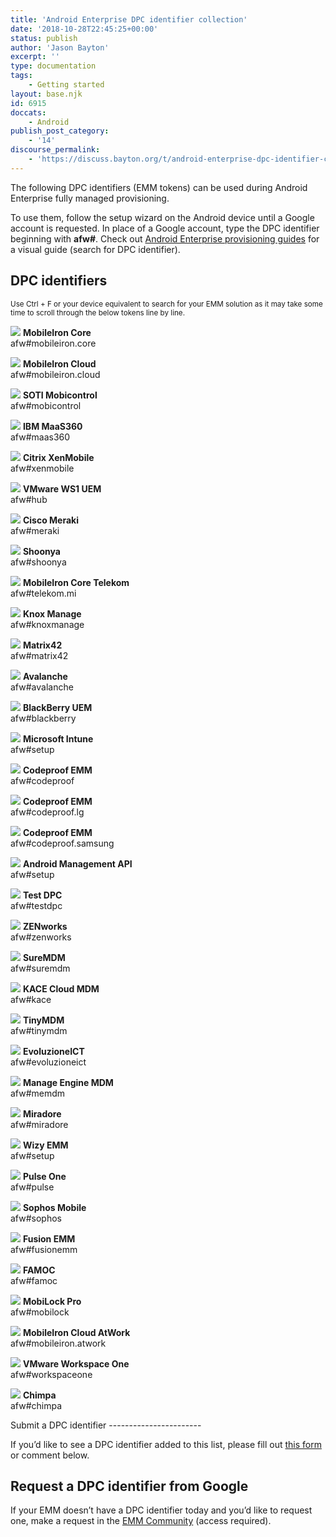 ```yaml
---
title: 'Android Enterprise DPC identifier collection'
date: '2018-10-28T22:45:25+00:00'
status: publish
author: 'Jason Bayton'
excerpt: ''
type: documentation
tags: 
    - Getting started
layout: base.njk
id: 6915
doccats:
    - Android
publish_post_category:
    - '14'
discourse_permalink:
    - 'https://discuss.bayton.org/t/android-enterprise-dpc-identifier-collection/231'
---
```

The following DPC identifiers (EMM tokens) can be used during Android Enterprise fully managed provisioning.

To use them, follow the setup wizard on the Android device until a Google account is requested. In place of a Google account, type the DPC identifier beginning with **afw#**. Check out [Android Enterprise provisioning guides](/docs/enterprise-mobility/android/android-enterprise-provisioning-guides/) for a visual guide (search for DPC identifier).

DPC identifiers
---------------

<small>Use Ctrl + F or your device equivalent to search for your EMM solution as it may take some time to scroll through the below tokens line by line.</small>

<div class="wp-block-columns has-3-columns"><div class="wp-block-column">

![](https://bucket.bayton.uk-lon1.upcloudobjects.com/uploads/2018/10/mobileiron_71819.png) **MobileIron Core**  
afw#mobileiron.core

![](https://bucket.bayton.uk-lon1.upcloudobjects.com/uploads/2018/10/mobileiron_71819.png) **MobileIron Cloud**  
afw#mobileiron.cloud

![](https://bucket.bayton.uk-lon1.upcloudobjects.com/uploads/2018/10/mobico-1.jpg) **SOTI Mobicontrol**   
afw#mobicontrol

![](https://bucket.bayton.uk-lon1.upcloudobjects.com/uploads/2018/10/maas.jpg) **IBM MaaS360**  
afw#maas360

![](https://bucket.bayton.uk-lon1.upcloudobjects.com/uploads/2018/10/xenmob.jpg) **Citrix XenMobile**  
afw#xenmobile

![](https://bucket.bayton.uk-lon1.upcloudobjects.com/uploads/2018/10/ws1uemicon.jpg) **VMware WS1 UEM**  
afw#hub

![](https://bucket.bayton.uk-lon1.upcloudobjects.com/uploads/2018/10/meraki.jpg) **Cisco Meraki**  
afw#meraki

![](https://bucket.bayton.uk-lon1.upcloudobjects.com/uploads/2018/10/shoonyaglow.png) **Shoonya**  
afw#shoonya

![](https://bucket.bayton.uk-lon1.upcloudobjects.com/uploads/2018/10/mobileiron_71819.png) **MobileIron Core Telekom**  
afw#telekom.mi

![](https://bucket.bayton.uk-lon1.upcloudobjects.com/uploads/2019/07/knox.png) **Knox Manage**  
afw#knoxmanage

![](https://bucket.bayton.uk-lon1.upcloudobjects.com/uploads/2020/02/Silverback-Companion-Application-Icon.png) **Matrix42**  
afw#matrix42

![](https://bucket.bayton.uk-lon1.upcloudobjects.com/uploads/2018/10/avalanche.png) **Avalanche**  
afw#avalanche

</div><div class="wp-block-column">

![](https://bucket.bayton.uk-lon1.upcloudobjects.com/uploads/2018/10/bbuem.jpg) **BlackBerry UEM**  
afw#blackberry

![](https://bucket.bayton.uk-lon1.upcloudobjects.com/uploads/2018/10/intune.jpg) **Microsoft Intune**  
afw#setup

![](https://bucket.bayton.uk-lon1.upcloudobjects.com/uploads/2018/10/codeproof.png) **Codeproof EMM**  
afw#codeproof

![](https://bucket.bayton.uk-lon1.upcloudobjects.com/uploads/2018/10/codeproof.png) **Codeproof EMM**  
afw#codeproof.lg

![](https://bucket.bayton.uk-lon1.upcloudobjects.com/uploads/2018/10/codeproof.png) **Codeproof EMM**  
afw#codeproof.samsung

![](https://bucket.bayton.uk-lon1.upcloudobjects.com/uploads/2018/10/goog.png) **Android Management API**  
afw#setup

![](https://bucket.bayton.uk-lon1.upcloudobjects.com/uploads/2018/10/goog.png) **Test DPC**  
afw#testdpc

![](https://bucket.bayton.uk-lon1.upcloudobjects.com/uploads/2018/10/zen.png) **ZENworks**  
afw#zenworks

![](https://bucket.bayton.uk-lon1.upcloudobjects.com/uploads/2018/10/suremdm.png) **SureMDM**  
afw#suremdm

![](https://bucket.bayton.uk-lon1.upcloudobjects.com/uploads/2019/05/kace-orange.png) **KACE Cloud MDM**  
afw#kace

![](https://bucket.bayton.uk-lon1.upcloudobjects.com/uploads/2019/12/icon-android-tinymdm-white64x64.png) **TinyMDM**  
afw#tinymdm

![](https://bucket.bayton.uk-lon1.upcloudobjects.com/uploads/2018/10/evoluzione-e1599084314695.png) **EvoluzioneICT**  
afw#evoluzioneict

</div><div class="wp-block-column">

![](https://bucket.bayton.uk-lon1.upcloudobjects.com/uploads/2018/10/memdm.jpg) **Manage Engine MDM**  
afw#memdm

![](https://bucket.bayton.uk-lon1.upcloudobjects.com/uploads/2018/10/miradore-2-e1540806823873.jpg) **Miradore**  
afw#miradore

![](https://bucket.bayton.uk-lon1.upcloudobjects.com/uploads/2018/10/wizy.jpg) **Wizy EMM**  
afw#setup

![](https://bucket.bayton.uk-lon1.upcloudobjects.com/uploads/2018/10/pulseemm.png) **Pulse One**  
afw#pulse

![](https://bucket.bayton.uk-lon1.upcloudobjects.com/uploads/2018/10/sophos.png) **Sophos Mobile**  
afw#sophos

![](https://bucket.bayton.uk-lon1.upcloudobjects.com/uploads/2018/10/fusionemm.png) **Fusion EMM**  
afw#fusionemm

![](https://bucket.bayton.uk-lon1.upcloudobjects.com/uploads/2018/10/famoc.png) **FAMOC**  
afw#famoc

![](https://bucket.bayton.uk-lon1.upcloudobjects.com/uploads/2018/10/mobilock.png) **MobiLock Pro**  
afw#mobilock

![](https://bucket.bayton.uk-lon1.upcloudobjects.com/uploads/2018/10/mobileiron_71819.png) **MobileIron Cloud AtWork**  
afw#mobileiron.atwork

![](https://bucket.bayton.uk-lon1.upcloudobjects.com/uploads/2018/10/ws1uemicon.jpg) **VMware Workspace One**  
afw#workspaceone

![](https://bucket.bayton.uk-lon1.upcloudobjects.com/uploads/2020/02/Logo-Chimpa-quad.png) **Chimpa**  
afw#chimpa

</div></div>Submit a DPC identifier
-----------------------

If you’d like to see a DPC identifier added to this list, please fill out [this form](https://goo.gl/forms/vfU80cxjWtssDOcy2) or comment below.

Request a DPC identifier from Google
------------------------------------

If your EMM doesn’t have a DPC identifier today and you’d like to request one, make a request in the [EMM Community](https://emm.androidenterprise.dev/s/) (access required).